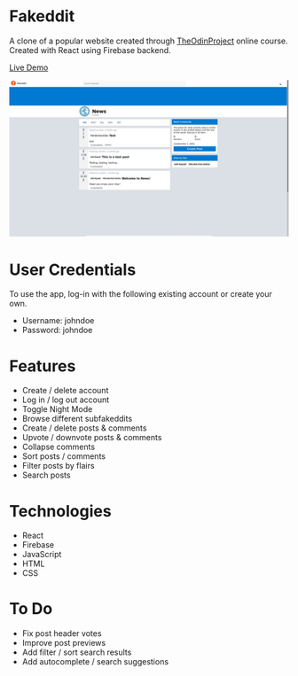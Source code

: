 # Fakeddit

A clone of a popular website created through [TheOdinProject](https://www.theodinproject.com) online course. Created with React using Firebase backend.

[Live Demo](https://redraptor10.github.io/fakeddit)

![Fakeddit](/src/assets/preview.jpg)

# User Credentials

To use the app, log-in with the following existing account or create your own.

- Username: johndoe
- Password: johndoe

# Features

- Create / delete account
- Log in / log out account
- Toggle Night Mode
- Browse different subfakeddits
- Create / delete posts & comments
- Upvote / downvote posts & comments
- Collapse comments
- Sort posts / comments
- Filter posts by flairs
- Search posts

# Technologies

- React
- Firebase
- JavaScript
- HTML
- CSS

# To Do
- Fix post header votes
- Improve post previews
- Add filter / sort search results
- Add autocomplete / search suggestions
